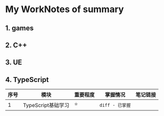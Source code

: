 # My WorkNotes of summary
## 1. games 
 
 
## 2. C++





## 3. UE

## 4. TypeScript


| 序号 | 模块 | 重要程度 | 掌握情况 | 笔记链接 |
|  --- | --- | --- | --- | --- |
| 1 | TypeScript基础学习 | :star: | ``` diff - 已掌握 ``` |  |
